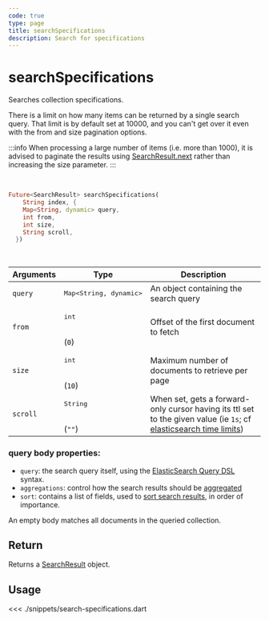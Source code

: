 ```yaml
---
code: true
type: page
title: searchSpecifications
description: Search for specifications
---
```


# searchSpecifications


Searches collection specifications.

There is a limit on how many items can be returned by a single search query.
That limit is by default set at 10000, and you can't get over it even with the from and size pagination options.

:::info
When processing a large number of items (i.e. more than 1000), it is advised to paginate the results using [SearchResult.next](/sdk/dart/2/core-classes/search-result/next) rather than increasing the size parameter.
:::

<br/>

```dart
Future<SearchResult> searchSpecifications(
    String index, {
    Map<String, dynamic> query,
    int from,
    int size,
    String scroll,
  })
```

<br/>

| Arguments | Type              | Description                           |
| --------- | ----------------- | ------------------------------------- |
| `query`    | <pre>Map<String, dynamic></pre> | An object containing the search query |
| `from`     | <pre>int</pre><br/>(`0`)    | Offset of the first document to fetch                                                                                                                                                                             |
| `size`     | <pre>int</pre><br/>(`10`)   | Maximum number of documents to retrieve per page                                                                                                                                                                  |
| `scroll`   | <pre>String</pre><br/>(`""`)    | When set, gets a forward-only cursor having its ttl set to the given value (ie `1s`; cf [elasticsearch time limits](https://www.elastic.co/guide/en/elasticsearch/reference/7.3/common-options.html#time-units)) |                |

### query body properties:

- `query`: the search query itself, using the [ElasticSearch Query DSL](https://www.elastic.co/guide/en/elasticsearch/reference/7.4/query-dsl.html) syntax.
- `aggregations`: control how the search results should be [aggregated](https://www.elastic.co/guide/en/elasticsearch/reference/7.4/search-aggregations.html)
- `sort`: contains a list of fields, used to [sort search results](https://www.elastic.co/guide/en/elasticsearch/reference/7.4/search-request-sort.html), in order of importance.

An empty body matches all documents in the queried collection.

 ## Return

 Returns a [SearchResult](/sdk/dart/2/core-classes/search-result) object.


## Usage

<<< ./snippets/search-specifications.dart

